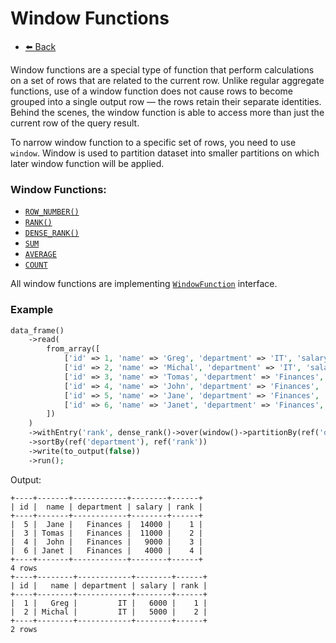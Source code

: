 # Window Functions

- [⬅️️ Back](/documentation/components/core/core.md)

Window functions are a special type of function that perform calculations on a set of rows that are related to the current row. 
Unlike regular aggregate functions, use of a window function does not cause rows to become grouped into a single output row — the rows retain their separate identities. 
Behind the scenes, the window function is able to access more than just the current row of the query result.

To narrow window function to a specific set of rows, you need to use `window`.
Window is used to partition dataset into smaller partitions on which later window function will be applied.

### Window Functions:

- [`ROW_NUMBER()`](/src/core/etl/src/Flow/ETL/Function/RowNumber.php)
- [`RANK()`](/src/core/etl/src/Flow/ETL/Function/Rank.php)
- [`DENSE_RANK()`](/src/core/etl/src/Flow/ETL/Function/DenseRank.php)
- [`SUM`](/src/core/etl/src/Flow/ETL/Function/Sum.php)
- [`AVERAGE`](/src/core/etl/src/Flow/ETL/Function/Average.php)
- [`COUNT`](/src/core/etl/src/Flow/ETL/Function/Count.php)


All window functions are implementing [`WindowFunction`](/src/core/etl/src/Flow/ETL/Function/WindowFunction.php) interface.

### Example

```php
data_frame()
    ->read(
        from_array([
            ['id' => 1, 'name' => 'Greg', 'department' => 'IT', 'salary' => 6000],
            ['id' => 2, 'name' => 'Michal', 'department' => 'IT', 'salary' => 5000],
            ['id' => 3, 'name' => 'Tomas', 'department' => 'Finances', 'salary' => 11_000],
            ['id' => 4, 'name' => 'John', 'department' => 'Finances', 'salary' => 9000],
            ['id' => 5, 'name' => 'Jane', 'department' => 'Finances', 'salary' => 14_000],
            ['id' => 6, 'name' => 'Janet', 'department' => 'Finances', 'salary' => 4000],
        ])
    )
    ->withEntry('rank', dense_rank()->over(window()->partitionBy(ref('department'))->orderBy(ref('salary')->desc())))
    ->sortBy(ref('department'), ref('rank'))
    ->write(to_output(false))
    ->run();
```

Output:

```console
+----+-------+------------+--------+------+
| id |  name | department | salary | rank |
+----+-------+------------+--------+------+
|  5 |  Jane |   Finances |  14000 |    1 |
|  3 | Tomas |   Finances |  11000 |    2 |
|  4 |  John |   Finances |   9000 |    3 |
|  6 | Janet |   Finances |   4000 |    4 |
+----+-------+------------+--------+------+
4 rows
+----+--------+------------+--------+------+
| id |   name | department | salary | rank |
+----+--------+------------+--------+------+
|  1 |   Greg |         IT |   6000 |    1 |
|  2 | Michal |         IT |   5000 |    2 |
+----+--------+------------+--------+------+
2 rows
```
